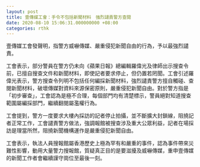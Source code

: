 ```yaml
---
layout: post
title: 壹傳媒工會：手令不包括新聞材料　強烈譴責警方查閱
date: 2020-08-10 15:06:31.000000000 +08:00
categories: rthk
---
```


壹傳媒工會發聲明，指警方威嚇傳媒、嚴重侵犯新聞自由的行為，予以最強烈譴責。

工會表示，部分警員在警方仍未向《蘋果日報》總編輯羅偉光及律師出示搜查令前，已擅自搜查文件和新聞材料，即使記者要求停止，但仍置若罔聞。工會引述羅偉光表示，警方搜查令列明不包括任何編採新聞材料，強烈譴責警方擅自觸碰、查閱新聞材料，破壞傳媒對資料來源保密原則，嚴重侵犯新聞自由。對於警方指是「初步審查」，工會認為是極不合理，每個部門均有清楚標示，警員絕對知道搜查範圍屬編採部門，繼續翻閱屬濫權行為。

工會提到，警方一度要求大樓內採訪的記者停止拍攝，並不斷擴大封鎖線，阻撓記者正常工作，工會譴責警方做法，強調報館被搜查涉及重大公眾利益，記者在場採訪是理當所然，阻撓新聞機構運作是嚴重侵犯新聞自由。

工會表示，執法人員搜報館屬香港歷史上極為罕有和嚴重的事件，認為事件帶來災難性影響，動用大量警力搜報館，質疑真正目的是要滋擾及威嚇傳媒，重申壹傳媒的新聞工作者會繼續謹守崗位至最後一刻。
